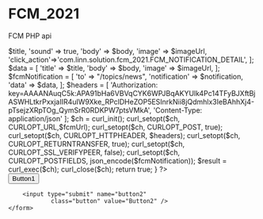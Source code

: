 # FCM_2021
FCM PHP api

<?php
if(array_key_exists('button1', $_POST))
    {
        
        $title = 'My Notification Title';
        $body = 'My Notification Body';

        $imageUrl = 'https://news.mm-link.net/uploads/posts/2192197104-07-2021-09-49.jpg'; 
        //image url=http://lorempixel.com/400/200/
       
        $fcmUrl = 'https://fcm.googleapis.com/fcm/send';

        $notification = [
            'title' => $title,
            'sound' => true,
            'body' => $body,
            'image' => $imageUrl,
            'click_action'=>'com.linn.solution.fcm_2021.FCM_NOTIFICATION_DETAIL',
        ];

        $data = [
            'title' => $title,
            'body' => $body,
            'image' => $imageUrl,
        ];


        $fcmNotification = [
            'to'        => "/topics/news", 
            'notification' => $notification,
            'data' => $data,
        ];

        $headers = [
            'Authorization: key=AAAANAuqC5k:APA91bHa6VBVqCYK6WPJBqAKYUlk4Pc14TFyBJXftBjASWHLtkrPxxjaIIR4uIW9Xke_RPclDHeZOP5ESInrkNii8jQdmhlx3IeBAhhXj4-pTsejzXRpTOg_QymSrR0RDKPW7ptsVMkA',
            'Content-Type: application/json'
        ];


        $ch = curl_init();
        curl_setopt($ch, CURLOPT_URL,$fcmUrl);
        curl_setopt($ch, CURLOPT_POST, true);
        curl_setopt($ch, CURLOPT_HTTPHEADER, $headers);
        curl_setopt($ch, CURLOPT_RETURNTRANSFER, true);
        curl_setopt($ch, CURLOPT_SSL_VERIFYPEER, false);
        curl_setopt($ch, CURLOPT_POSTFIELDS, json_encode($fcmNotification));
        $result = curl_exec($ch);
        curl_close($ch);

        return true;
    }
?>

<!DOCTYPE html>
<html>
<body>

<form method="post">
        <input type="submit" name="button1"
                class="button" value="Button1" />
          
        <input type="submit" name="button2"
                class="button" value="Button2" />
    </form>

</body>
</html>
